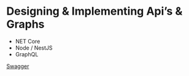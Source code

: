 # Designing & Implementing Api’s & Graphs

- NET Core
- Node / NestJS
- GraphQL

[Swagger](https://swagger.io/)